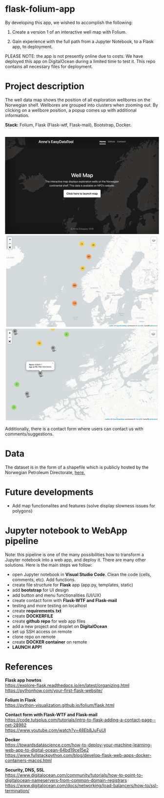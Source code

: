 # flask-folium-app
By developing this app, we wished to accomplish the following:

1. Create a version 1 of an interactive well map with Folium.

2. Gain experience with the full path from a Jupyter Notebook, to a Flask app, to deployment.

PLEASE NOTE: the app is not presently online due to costs. We have deployed this app on DigitalOcean during a limited time to test it. This repo contains all necessary files for deployment.

# Project description
The well data map shows the position of all exploration wellbores on the Norwegian shelf. Wellbores are grouped into clusters when zooming out. By clicking on a wellbore position, a popup comes up with additional information. 

**Stack:** Folium, Flask (Flask-wtf, Flask-mail), Bootstrap, Docker.

<br>
    <img src="https://raw.githubusercontent.com/AnneEstoppey/flask-folium-app/master/static/images/foliumapp_screenshot1.jpg" class="centerImage" width="550">
    <img src="https://raw.githubusercontent.com/AnneEstoppey/flask-folium-app/master/static/images/foliumapp_screenshot2.jpg" class="centerImage" width="550">
    <img src="https://raw.githubusercontent.com/AnneEstoppey/flask-folium-app/master/static/images/foliumapp_screenshot3.jpg" class="centerImage" width="550">
<br>

Additionally, there is a contact form where users can contact us with comments/suggestions.

# Data
The dataset is in the form of a shapefile which is publicly hosted by the Norwegian Petroleum Directorate, [here.](https://www.npd.no/en/about-us/information-services/available-data/map-services/)

# Future developments
* Add map functionalites and features (solve display slowness issues for polygons)

# Jupyter notebook to WebApp pipeline
Note: this pipeline is one of the many possibilities how to transform a Jupyter notebook into a web app, and deploy it. There are many other solutions. Here is the main steps we follow:

* open Jupyter notebook in **Visual Studio Code**. Clean the code (cells, comments, etc). Add functions.
* create file structure for **Flask** app (app.py, templates, static)
* add **bootstrap** for UI design
* add button and menu functionalities (UI/UX)
* create contact form with **Flask-WTF and Flask-mail**
* testing and more testing on localhost
* create **requirements.txt**
* create **DOCKERFILE**
* create **github repo** for web app files
* add a new project and droplet on **DigitalOcean**
* set up SSH access on remote
* clone repo on remote
* create **DOCKER container** on remote
* **LAUNCH APP!**

# References
**Flask app howtos**<br>
https://explore-flask.readthedocs.io/en/latest/organizing.html<br>
https://pythonhow.com/your-first-flask-website/

**Folium in Flask**<br>
https://python-visualization.github.io/folium/flask.html

**Contact form with Flask-WTF and Flask-mail**<br>
https://code.tutsplus.com/tutorials/intro-to-flask-adding-a-contact-page--net-28982<br>
https://www.youtube.com/watch?v=48Eb8JuFuUI

**Docker**<br>
https://towardsdatascience.com/how-to-deploy-your-machine-learning-web-app-to-digital-ocean-64bd19ce15e2<br>
https://www.fullstackpython.com/blog/develop-flask-web-apps-docker-containers-macos.html

**Security, DNS, SSL**<br>
https://www.digitalocean.com/community/tutorials/how-to-point-to-digitalocean-nameservers-from-common-domain-registrars<br>
https://www.digitalocean.com/docs/networking/load-balancers/how-to/ssl-termination/<br>



